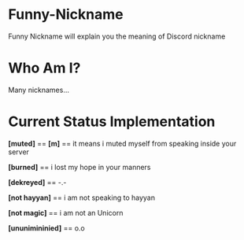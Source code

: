 # Funny-Nickname
Funny Nickname will explain you the meaning of Discord nickname

# Who Am I?
Many nicknames...

# Current Status Implementation

**[muted]** == **[m]** == it means i muted myself from speaking inside your server

**[burned]** == i lost my hope in your manners

**[dekreyed]** == -.-

**[not hayyan]** == i am not speaking to hayyan

**[not magic]** == i am not an Unicorn

**[ununimininied]** == o.o


